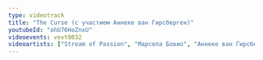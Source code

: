 ```yaml
---
type: videotrack
title: "The Curse (с участием Аннеке ван Гирсберген)"
youtubeId: "ohU76HoZnxU"
videoevents: vevt0032
videoartists: ["Stream of Passion", "Марсела Бовио", "Аннеке ван Гирсберген"]
---
```

